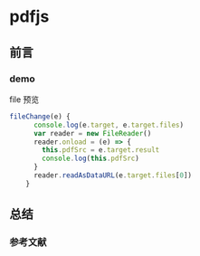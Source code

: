 # pdfjs

## 前言

### demo

file 预览

```js
fileChange(e) {
      console.log(e.target, e.target.files)
      var reader = new FileReader()
      reader.onload = (e) => {
        this.pdfSrc = e.target.result
        console.log(this.pdfSrc)
      }
      reader.readAsDataURL(e.target.files[0])
    }
```

## 总结

### 参考文献
